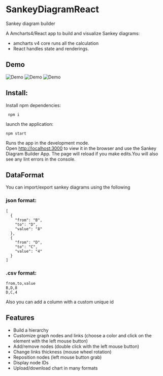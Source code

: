 # SankeyDiagramReact

Sankey diagram builder

A Amcharts4/React app to build and visualize Sankey diagrams:

- amcharts v4 core runs all the calculation 
- React handles state and renderings.

## Demo
![Demo](https://s9.gifyu.com/images/sankeyGifDemo1.gif)
![Demo](https://s9.gifyu.com/images/sankeyGifDemo2.gif)
![Demo](https://s9.gifyu.com/images/sankeyGifDemo3.gif)
## Install:

Install npm dependencies:

` npm i`

launch the application:

`npm start`

Runs the app in the development mode.\
Open [http://localhost:3000](http://localhost:3000) to view it in the browser and use the Sankey Diagram Builder App.
The page will reload if you make edits.You will also see any lint errors in the console.

## DataFormat

You can import/export sankey diagrams using the following 

### json format:

```
[
  {
    "from": "B",
    "to": "D",
    "value": "8"
  },
  {
    "from": "D",
    "to": "C",
    "value": "4"
  }
]
```
### .csv format:
```
from,to,value
B,D,8
D,C,4

```
Also you can add a column with a custom unique id

## Features

- Build a hierarchy
- Customize graph nodes and links (choose a color and click on the element with the left mouse button)
- Add/remove nodes (double click with the left mouse button)
- Change links thickness (mouse wheel rotation)
- Reposition nodes (left mouse button grab)
- Display node IDs
- Upload/download chart in many formats